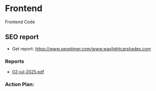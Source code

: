 # Frontend

Frontend Code

## SEO report

- Get report: <https://www.seoptimer.com/www.waylightcarshades.com>

### Reports

- [02-jul-2025.pdf](./.seo/02-jul-2025.pdf)


### Action Plan:

